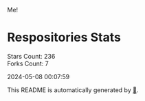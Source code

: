 Me!

# Respositories Stats
Stars Count: 236  
Forks Count: 7

2024-05-08 00:07:59  

This README is automatically generated by [🐰](https://github.com/rnitta/rnitta).
